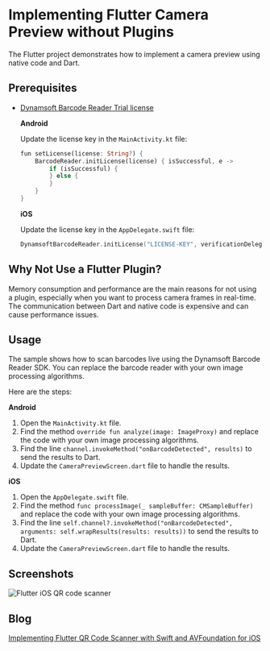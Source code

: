 # Implementing Flutter Camera Preview without Plugins
The Flutter project demonstrates how to implement a camera preview using native code and Dart.

## Prerequisites
- [Dynamsoft Barcode Reader Trial license](https://www.dynamsoft.com/customer/license/trialLicense/?product=dcv&package=cross-platform) 
    
    **Android**    

    Update the license key in the `MainActivity.kt` file:

    ```dart
    fun setLicense(license: String?) {
        BarcodeReader.initLicense(license) { isSuccessful, e ->
            if (isSuccessful) {
            } else {
            }
        }
    }
    ```

    **iOS**
    
    Update the license key in the `AppDelegate.swift` file:

    ```swift
    DynamsoftBarcodeReader.initLicense("LICENSE-KEY", verificationDelegate: self)
    ```

## Why Not Use a Flutter Plugin?
Memory consumption and performance are the main reasons for not using a plugin, especially when you want to process camera frames in real-time. The communication between Dart and native code is expensive and can cause performance issues.

## Usage
The sample shows how to scan barcodes live using the Dynamsoft Barcode Reader SDK. You can replace the barcode reader with your own image processing algorithms.

Here are the steps:

**Android**

1. Open the `MainActivity.kt` file.
2. Find the method `override fun analyze(image: ImageProxy)` and replace the code with your own image processing algorithms.
3. Find the line `channel.invokeMethod("onBarcodeDetected", results)` to send the results to Dart.
4. Update the `CameraPreviewScreen.dart` file to handle the results.

**iOS**
1. Open the `AppDelegate.swift` file.
2. Find the method `func processImage(_ sampleBuffer: CMSampleBuffer)` and replace the code with your own image processing algorithms.
3. Find the line `self.channel?.invokeMethod("onBarcodeDetected", arguments: self.wrapResults(results: results))` to send the results to Dart.
4. Update the `CameraPreviewScreen.dart` file to handle the results.

## Screenshots

![Flutter iOS QR code scanner](https://www.dynamsoft.com/codepool/img/2024/05/ios-camera-flutter-qr-code-scanner.png)

## Blog
[Implementing Flutter QR Code Scanner with Swift and AVFoundation for iOS](https://www.dynamsoft.com/codepool/ios-native-camera-flutter-qr-code-scanner.html)
